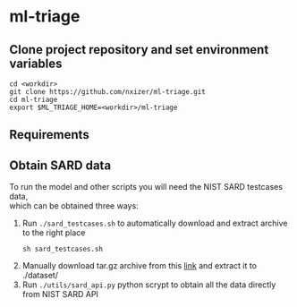 # ml-triage

## Clone project repository and set environment variables
```
cd <workdir>
git clone https://github.com/nxizer/ml-triage.git
cd ml-triage
export $ML_TRIAGE_HOME=<workdir>/ml-triage
```

## Requirements

## Obtain SARD data
To run the model and other scripts you will need the NIST SARD testcases data,  
which can be obtained three ways:
1.  Run `./sard_testcases.sh` to automatically download and extract archive to the right place
    ```
    sh sard_testcases.sh
    ```
2.  Manually download tar.gz archive from this [link](https://disk.yandex.ru/d/JBuGu9n-DZTCFA)
    and extract it to ./dataset/
3.  Run `./utils/sard_api.py` python scrypt to obtain all the data directly from NIST SARD API
